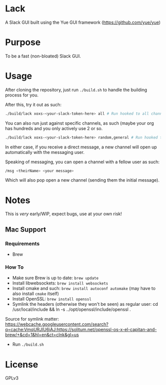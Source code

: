 # Lack

A Slack GUI built using the Yue GUI framework (https://github.com/yue/yue)

# Purpose

To be a fast (non-bloated) Slack GUI.

# Usage

After cloning the repository, just run `./build.sh` to handle the
building process for you.

After this, try it out as such:

```sh
./build/lack xoxs-<your-slack-token-here> all # Run hooked to all channels
```

You can also run just against specific channels, as such (maybe your
org has hundreds and you only actively use 2 or so.

```sh
./build/lack xoxs-<your-slack-token-here> random,general # Run hooked to 2 channels
```

In either case, if you receive a direct message, a new channel will
open up automatically with the messaging user.

Speaking of messaging, you can open a channel with a fellow user as
such:

```sh
/msg <theirName> <your message>
```

Which will also pop open a new channel (sending them the initial message).

# Notes

This is *very* early/WIP, expect bugs, use at your own risk!

## Mac Support

### Requirements

* Brew

### How To

* Make sure Brew is up to date: `brew update`
* Install libwebsockets: `brew install websockets`
* Install cmake and such: `brew install autoconf automake` (may have to also install `cmake` itself)
* Install OpenSSL: `brew install openssl`
* Symlink the headers (otherwise they won't be seen) as regular user: cd /usr/local/include && ln -s ../opt/openssl/include/openssl .

Source for symlink matter: https://webcache.googleusercontent.com/search?q=cache:VmqURJIU6iAJ:https://solitum.net/openssl-os-x-el-capitan-and-brew/+&cd=1&hl=en&ct=clnk&gl=us

* Run `./build.sh`

# License

GPLv3
